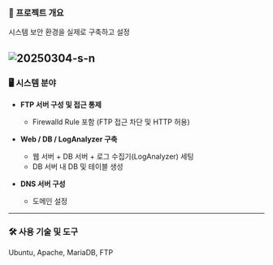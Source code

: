 ### 📌 프로젝트 개요
시스템 보안 환경을 실제로 구축하고 설정

![20250304-s-n](https://github.com/user-attachments/assets/c7b6a168-2632-4120-8a84-f42ef8320301)
---

### 🖥 시스템 분야

- **FTP 서버 구성 및 접근 통제**
  - Firewalld Rule 포함 (FTP 접근 차단 및 HTTP 허용)

- **Web / DB / LogAnalyzer 구축**
  - 웹 서버 + DB 서버 + 로그 수집기(LogAnalyzer) 세팅
  - DB 서버 내 DB 및 테이블 생성

- **DNS 서버 구성**
  - 도메인 설정

---

### 🛠 사용 기술 및 도구
Ubuntu, Apache, MariaDB, FTP

